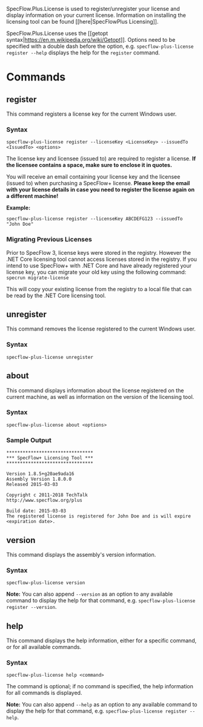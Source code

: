 SpecFlow.Plus.License is used to register/unregister your license and display information on your current license. Information on installing the licensing tool can be found [[here|SpecFlowPlus Licensing]].

SpecFlow.Plus.License uses the [[getopt syntax|https://en.m.wikipedia.org/wiki/Getopt]]. Options need to be specified with a double dash before the option, e.g. `specflow-plus-license register --help` displays the help for the `register` command.

# Commands

## register

This command registers a license key for the current Windows user.

### Syntax

`specflow-plus-license register --licenseKey <LicenseKey> --issuedTo <IssuedTo> <options>`

The license key and licensee (issued to) are required to register a license. **If the licensee contains a space, make sure to enclose it in quotes.**

You will receive an email containing your license key and the licensee (issued to) when purchasing a SpecFlow+ license. **Please keep the email with your license details in case you need to register the license again on a different machine!**

**Example:**

`specflow-plus-license register --licenseKey ABCDEFG123 --issuedTo "John Doe"`

### Migrating Previous Licenses

Prior to SpecFlow 3, license keys were stored in the registry. However the .NET Core licensing tool cannot access licenses stored in the registry. If you intend to use SpecFlow+ with .NET Core and have already registered your license key, you can migrate your old key using the following command:
`specrun migrate-license`

This will copy your existing license from the registry to a local file that can be read by the .NET Core licensing tool.

## unregister

This command removes the license registered to the current Windows user.

### Syntax

`specflow-plus-license unregister`


## about

This command displays information about the license registered on the current machine, as well as information on the version of the licensing tool.

### Syntax

`specflow-plus-license about <options>`

### Sample Output

```
********************************
*** SpecFlow+ Licensing Tool ***
********************************

Version 1.8.5+g20ae9ada16
Assembly Version 1.8.0.0
Released 2015-03-03

Copyright c 2011-2018 TechTalk
http://www.specflow.org/plus

Build date: 2015-03-03
The registered license is registered for John Doe and is will expire <expiration date>.
```


## version

This command displays the assembly's version information.

### Syntax

`specflow-plus-license version`

**Note:** You can also append `--version` as an option to any available command to display the help for that command, e.g. `specflow-plus-license register --version`.

## help

This command displays the help information, either for a specific command, or for all available commands.

### Syntax

`specflow-plus-license help <command>`

The command is optional; if no command is specified, the help information for all commands is displayed.

**Note:** You can also append `--help` as an option to any available command to display the help for that command, e.g. `specflow-plus-license register --help`.


